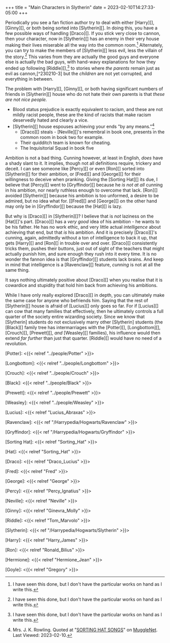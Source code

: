 +++
title = "Main Characters in Slytherin"
date = 2023-02-10T14:27:33-05:00
+++

Periodically you see a fan fiction author try to deal with either [Harry][],
[Ginny][], or both being sorted into [Slytherin][].  In doing this, you have a
few possible ways of handling [Draco][].  If you stick very close to cannon, then
your character, now in [Slytherin][] has an enemy in their very house making
their lives miserable all the way into the common room.[^230210-1]
Alternately, you can try to make the members of [Slytherin][] less evil, less
the villain of the story.[^230210-2]  This varies from they are actually the
good guys and everyone else is actually the bad guys, with hand-wavy
explanations for how they ended up following [Riddle][],[^230210-2] to stories
where *the parents* remain just as evil as cannon,[^230210-3] but the
*children* are not yet corrupted, and everything in between.

The problem with [Harry][], [Ginny][], or both having significant numbers of
friends in [Slytherin][] house who do not hate their own parents is that *these
are not nice people.*  

* Blood status prejudice is exactly equivalent to racism, and these are not
  mildly racist people, these are the kind of racists that make racism
  deservedly hated and clearly a vice. 
* [Slytherin][] house espouses achieving your ends "by any means."[^230210-4] 
  * [Draco][] steals - [Neville][]'s remembral in book one, presents in the common room in book two for example. 
  * Their quidditch team is known for cheating.
  * The Inquisitorial Squad in book five

Ambition is not a bad thing.  Cunning however, at least in English, *does* have
a shady slant to it.  It implies, though not all definitions require, trickery
and deceit.  I can see someone like [Percy][] or even [Ron][] sorted into
[Slytherin][] for their ambition, or [Fred][] and [George][] for their
willingness to deceive when pranking.  Giving the [Sorting Hat][] its due, I
believe that [Percy][] went to [Gryffindor][] because he *is not at all*
cunning in his ambition, nor nearly ruthless enough to overcome that lack.
[Ron][] avoided [Slytherin][] because his ambition is too unformed, a desire to
be admired, but no idea what for.  [[Fred][] and [George][] on the other hand
may only be in [Gryffindor][] because the [Hat][] is lazy.

But why is [Draco][] in [Slytherin][]?  I believe that is *not* laziness on the
[Hat][]'s part.  [Draco][] has a *very good* idea of his ambition - he wants to
be his father.  He has no work ethic, and very little actual *intelligence*
about achieving that end, but that *is* his ambition.  And it is precisely
[Draco][]'s cunning, again, admittedly without a ton of intelligence to back it
up, that gets [Harry][] and [Ron][] in trouble over and over.  [Draco][]
consistently tricks them, pushes their buttons, just out of sight of the
teachers that might actually punish him, and sure enough they rush into it
every time.  It is no wonder the fannon idea is that [Gryffindor][] students
lack brains.  And keep in mind that intelligence is a [Ravenclaw][] feature,
*cunning* is not at all the same thing.

It says nothing ultimately positive about [Draco][] when you realise that it is
cowardice and stupidity that hold him back from achieving his ambitions.  

While I have only really explored [Draco][] in depth, you can ultimately make
the same case for anyone who befriends him.  Saying that the rest of
[Slytherin][] house is afraid of [Lucius][] only goes so far.  For if
[Lucius][] can cow that many families that effectively, then he ultimately
controls a full quarter of the society entire wizarding society.   Since we
know that [Slytherin] students do not exclusively marry other [Slytherin]
students (the [Black][] family tree has intermarriages with the [Potter][],
[Longbottom][], [Crouch][], [Prewett][], *and* [Weasley][] families), his
influence would then extend *far further* than just that quarter.  [Riddle][]
would have no need of a revolution.

[Potter]: <{{< relref "../people/Potter" >}}>

[Longbottom]: <{{< relref "../people/Longbottom" >}}>

[Crouch]: <{{< relref "../people/Crouch" >}}>

[Black]: <{{< relref "../people/Black" >}}>

[Prewett]: <{{< relref "../people/Prewett" >}}>

[Weasley]: <{{< relref "../people/Weasley" >}}>

[Lucius]: <{{< relref "Lucius_Abraxas" >}}>

[Ravenclaw]: <{{< ref "/Harrypedia/Hogwarts/Ravenclaw" >}}>

[Gryffindor]: <{{< ref "/Harrypedia/Hogwarts/Gryffindor" >}}>

[Sorting Hat]: <{{< relref "Sorting_Hat" >}}>

[Hat]: <{{< relref "Sorting_Hat" >}}>

[Draco]: <{{< relref "Draco_Lucius" >}}>

[Fred]: <{{< relref "Fred" >}}>

[George]: <{{< relref "George" >}}>

[Percy]: <{{< relref "Percy_Ignatius" >}}>

[Neville]: <{{< relref "Neville" >}}>

[Ginny]: <{{< relref "Ginevra_Molly" >}}>

[Riddle]: <{{< relref "Tom_Marvolo" >}}>

[Slytherin]: <{{< ref "/Harrypedia/Hogwarts/Slytherin" >}}>

[Harry]: <{{< relref "Harry_James" >}}>

[Ron]: <{{< relref "Ronald_Bilius" >}}>

[Hermione]: <{{< relref "Hermione_Jean" >}}>

[Goyle]: <{{< relref "Gregory" >}}>

[^230210-4]: Mrs. J. K. Rowling. Quoted at "[SORTING HAT SONGS][]" on [MuggleNet][]. Last Viewed: 2023-02-10.

[SORTING HAT SONGS]: <https://www.mugglenet.com/harry-potter/little-things-harry-potter/sorting-hat-songs/>

[MuggleNet]: <https://www.mugglenet.com>

[^230210-1]: I have seen this done, but I don't have the particular works on hand as I write this.

[^230210-2]: I have seen this done, but I don't have the particular works on hand as I write this.
